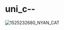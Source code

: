 # uni_c--
![1525232680_NYAN_CAT](https://github.com/user-attachments/assets/40c13f82-c53d-409d-aaa4-5b5f4108b836)
